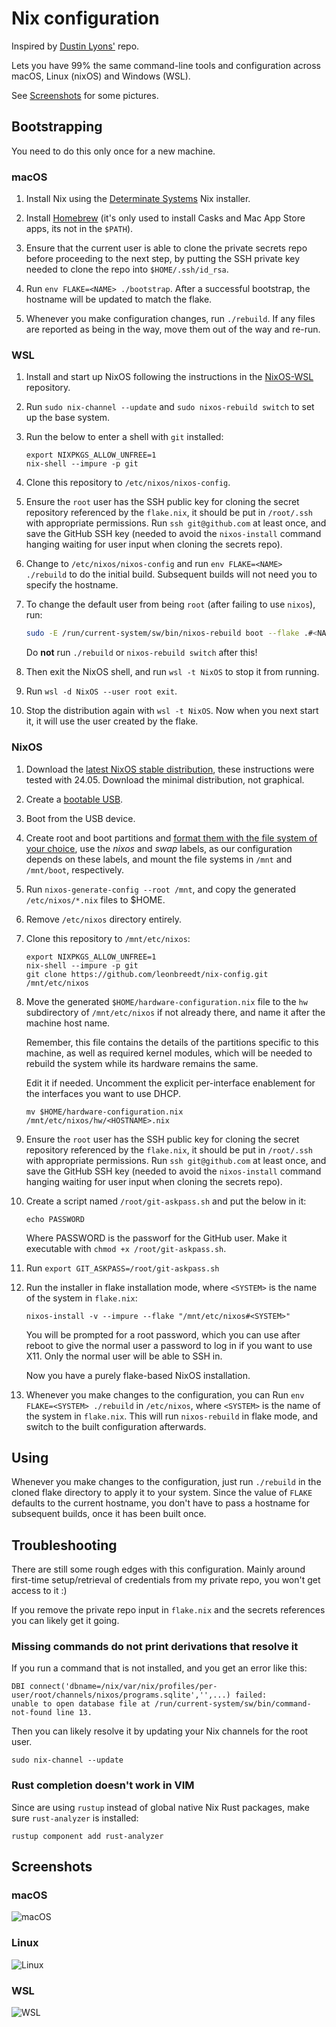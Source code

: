 # Nix configuration

Inspired by [Dustin Lyons'](https://github.com/dustinlyons/nixos-config) repo.

Lets you have 99% the same command-line tools and configuration across macOS, Linux (nixOS)
and Windows (WSL).

See [Screenshots](#screenshots) for some pictures.

## Bootstrapping

You need to do this only once for a new machine.

### macOS

1. Install Nix using the [Determinate Systems](https://github.com/DeterminateSystems/nix-installer) Nix installer.

2. Install [Homebrew](https://brew.sh) (it's only used to install Casks and Mac App Store apps, its not in the `$PATH`).

3. Ensure that the current user is able to clone the private secrets repo before proceeding to the
   next step, by putting the SSH private key needed to clone the repo into `$HOME/.ssh/id_rsa`.

4. Run `env FLAKE=<NAME> ./bootstrap`. After a successful bootstrap, the hostname will be updated to match
   the flake.

5. Whenever you make configuration changes, run `./rebuild`. If any files are
   reported as being in the way, move them out of the way and re-run.

### WSL

1. Install and start up NixOS following the instructions in the
   [NixOS-WSL](https://github.com/nix-community/NixOS-WSL?tab=readme-ov-file)
   repository.

2. Run `sudo nix-channel --update` and `sudo nixos-rebuild switch` to set up the base system.

3. Run the below to enter a shell with `git` installed:

   ```shell
   export NIXPKGS_ALLOW_UNFREE=1
   nix-shell --impure -p git
   ```

4. Clone this repository to `/etc/nixos/nixos-config`.

5. Ensure the `root` user has the SSH public key for cloning the secret repository
   referenced by the `flake.nix`, it should be put in `/root/.ssh` with appropriate
   permissions. Run `ssh git@github.com` at least once, and save the GitHub SSH key
   (needed to avoid the `nixos-install` command hanging waiting for user input when
   cloning the secrets repo).

6. Change to `/etc/nixos/nixos-config` and run `env FLAKE=<NAME> ./rebuild` to do the initial build.
   Subsequent builds will not need you to specify the hostname.

7. To change the default user from being `root` (after failing to use `nixos`), run:

   ```sh
   sudo -E /run/current-system/sw/bin/nixos-rebuild boot --flake .#<NAME>
   ```

   Do **not** run `./rebuild` or `nixos-rebuild switch` after this!

8. Then exit the NixOS shell, and run `wsl -t NixOS` to stop it from running.

9. Run `wsl -d NixOS --user root exit`.

10. Stop the distribution again with `wsl -t NixOS`. Now when you next start it,
    it will use the user created by the flake.

### NixOS

1. Download the [latest NixOS stable distribution](https://nixos.org/manual/nixos/stable/index.html#sec-obtaining),
   these instructions were tested with 24.05. Download the minimal distribution, not graphical.

2. Create a [bootable USB](https://nixos.org/manual/nixos/stable/index.html#sec-booting-from-usb).

3. Boot from the USB device.

4. Create root and boot partitions and [format them with the file system of your choice](https://nixos.org/manual/nixos/stable/index.html#sec-installation-manual), use the _nixos_ and _swap_ labels, as our configuration depends on these labels, and mount the file systems in `/mnt` and `/mnt/boot`, respectively.

5. Run `nixos-generate-config --root /mnt`, and copy the generated `/etc/nixos/*.nix` files to $HOME.

6. Remove `/etc/nixos` directory entirely.

7. Clone this repository to `/mnt/etc/nixos`:

   ```shell
   export NIXPKGS_ALLOW_UNFREE=1
   nix-shell --impure -p git
   git clone https://github.com/leonbreedt/nix-config.git /mnt/etc/nixos
   ```

8. Move the generated `$HOME/hardware-configuration.nix` file to the `hw` subdirectory
   of `/mnt/etc/nixos` if not already there, and name it after the machine host name.

   Remember, this file contains the details of the partitions specific to this machine,
   as well as required kernel modules, which will be needed to rebuild the system while
   its hardware remains the same.

   Edit it if needed.
   Uncomment the explicit per-interface enablement for the interfaces you want to use DHCP.

   ```shell
   mv $HOME/hardware-configuration.nix /mnt/etc/nixos/hw/<HOSTNAME>.nix
   ```

9. Ensure the `root` user has the SSH public key for cloning the secret repository
   referenced by the `flake.nix`, it should be put in `/root/.ssh` with appropriate
   permissions. Run `ssh git@github.com` at least once, and save the GitHub SSH key
   (needed to avoid the `nixos-install` command hanging waiting for user input when
   cloning the secrets repo).

10. Create a script named `/root/git-askpass.sh` and put the below in it:

    `echo PASSWORD`

    Where PASSWORD is the passworf for the GitHub user. Make it executable with
    `chmod +x /root/git-askpass.sh`.

11. Run `export GIT_ASKPASS=/root/git-askpass.sh`

12. Run the installer in flake installation mode, where `<SYSTEM>` is the name of
    the system in `flake.nix`:

    ```shell
    nixos-install -v --impure --flake "/mnt/etc/nixos#<SYSTEM>"
    ```

    You will be prompted for a root password, which you can use after reboot to give
    the normal user a password to log in if you want to use X11. Only the normal user
    will be able to SSH in.

    Now you have a purely flake-based NixOS installation.

13. Whenever you make changes to the configuration, you can
    Run `env FLAKE=<SYSTEM> ./rebuild` in `/etc/nixos`, where
    `<SYSTEM>` is the name of the system in `flake.nix`. This will run `nixos-rebuild`
    in flake mode, and switch to the built configuration afterwards.

## Using

Whenever you make changes to the configuration, just run `./rebuild` in the cloned
flake directory to apply it to your system. Since the value of `FLAKE` defaults
to the current hostname, you don't have to pass a hostname for subsequent builds,
once it has been built once.

## Troubleshooting

There are still some rough edges with this configuration. Mainly around first-time
setup/retrieval of credentials from my private repo, you won't get access to it :)

If you remove the private repo input in `flake.nix` and the secrets references
you can likely get it going.

### Missing commands do not print derivations that resolve it

If you run a command that is not installed, and you get an error like this:

```shell
DBI connect('dbname=/nix/var/nix/profiles/per-user/root/channels/nixos/programs.sqlite','',...) failed:
unable to open database file at /run/current-system/sw/bin/command-not-found line 13.
```

Then you can likely resolve it by updating your Nix channels for the root user.

```shell
sudo nix-channel --update
```

### Rust completion doesn't work in VIM

Since are using `rustup` instead of global native Nix Rust packages, make
sure `rust-analyzer` is installed:

```shell
rustup component add rust-analyzer
```

## Screenshots

### macOS

![macOS](nix-macos.png)

### Linux

![Linux](nix-linux.png)

### WSL

![WSL](nix-wsl.png)
